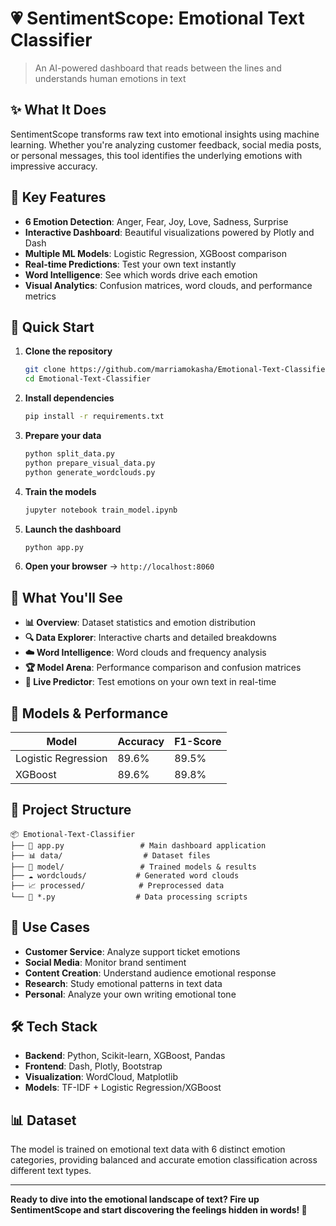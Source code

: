# 💗 SentimentScope: Emotional Text Classifier

> An AI-powered dashboard that reads between the lines and understands human emotions in text

## ✨ What It Does

SentimentScope transforms raw text into emotional insights using machine learning. Whether you're analyzing customer feedback, social media posts, or personal messages, this tool identifies the underlying emotions with impressive accuracy.

## 🎯 Key Features

- **6 Emotion Detection**: Anger, Fear, Joy, Love, Sadness, Surprise
- **Interactive Dashboard**: Beautiful visualizations powered by Plotly and Dash
- **Multiple ML Models**: Logistic Regression, XGBoost comparison
- **Real-time Predictions**: Test your own text instantly
- **Word Intelligence**: See which words drive each emotion
- **Visual Analytics**: Confusion matrices, word clouds, and performance metrics

## 🚀 Quick Start

1. **Clone the repository**
   ```bash
   git clone https://github.com/marriamokasha/Emotional-Text-Classifier
   cd Emotional-Text-Classifier
   ```

2. **Install dependencies**
   ```bash
   pip install -r requirements.txt
   ```

3. **Prepare your data**
   ```bash
   python split_data.py
   python prepare_visual_data.py
   python generate_wordclouds.py
   ```

4. **Train the models**
   ```bash
   jupyter notebook train_model.ipynb
   ```

5. **Launch the dashboard**
   ```bash
   python app.py
   ```

6. **Open your browser** → `http://localhost:8060`

## 🎨 What You'll See

- **📊 Overview**: Dataset statistics and emotion distribution
- **🔍 Data Explorer**: Interactive charts and detailed breakdowns  
- **☁️ Word Intelligence**: Word clouds and frequency analysis
- **🏆 Model Arena**: Performance comparison and confusion matrices
- **🤖 Live Predictor**: Test emotions on your own text in real-time

## 🧠 Models & Performance

| Model | Accuracy | F1-Score |
|-------|----------|----------|
| Logistic Regression | 89.6% | 89.5% |
| XGBoost | 89.6% | 89.8% |

## 📁 Project Structure

```
📦 Emotional-Text-Classifier
├── 🎨 app.py                 # Main dashboard application
├── 📊 data/                  # Dataset files
├── 🤖 model/                 # Trained models & results
├── ☁️ wordclouds/           # Generated word clouds
├── 📈 processed/            # Preprocessed data
└── 🔧 *.py                  # Data processing scripts
```

## 🎯 Use Cases

- **Customer Service**: Analyze support ticket emotions
- **Social Media**: Monitor brand sentiment
- **Content Creation**: Understand audience emotional response
- **Research**: Study emotional patterns in text data
- **Personal**: Analyze your own writing emotional tone

## 🛠️ Tech Stack

- **Backend**: Python, Scikit-learn, XGBoost, Pandas
- **Frontend**: Dash, Plotly, Bootstrap
- **Visualization**: WordCloud, Matplotlib
- **Models**: TF-IDF + Logistic Regression/XGBoost

## 📊 Dataset

The model is trained on emotional text data with 6 distinct emotion categories, providing balanced and accurate emotion classification across different text types.

---

**Ready to dive into the emotional landscape of text? Fire up SentimentScope and start discovering the feelings hidden in words! 🚀**